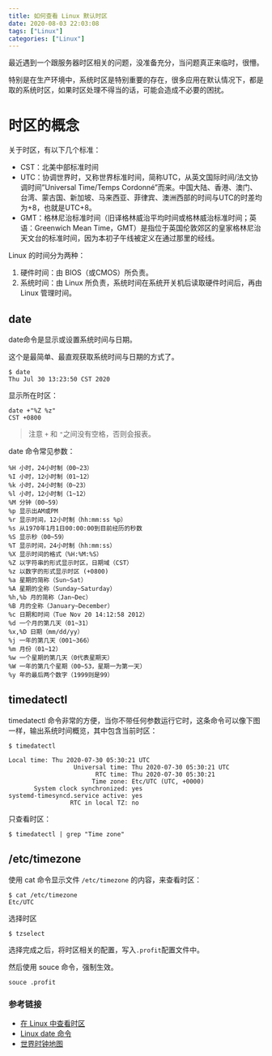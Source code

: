 ```yaml
---
title: 如何查看 Linux 默认时区
date: 2020-08-03 22:03:08
tags: ["Linux"]
categories: ["Linux"]
---
```


最近遇到一个跟服务器时区相关的问题，没准备充分，当问题真正来临时，很懵。

特别是在生产环境中，系统时区是特别重要的存在，很多应用在默认情况下，都是取的系统时区，如果时区处理不得当的话，可能会造成不必要的困扰。

<!-- more -->

# 时区的概念
关于时区，有以下几个标准：
*  CST：北美中部标准时间
*  UTC：协调世界时，又称世界标准时间，简称UTC，从英文国际时间/法文协调时间”Universal Time/Temps Cordonné”而来。中国大陆、香港、澳门、台湾、蒙古国、新加坡、马来西亚、菲律宾、澳洲西部的时间与UTC的时差均为+8，也就是UTC+8。
*  GMT：格林尼治标准时间（旧译格林威治平均时间或格林威治标准时间；英语：Greenwich Mean Time，GMT）是指位于英国伦敦郊区的皇家格林尼治天文台的标准时间，因为本初子午线被定义在通过那里的经线。

Linux 的时间分为两种：
1. 硬件时间：由 BIOS（或CMOS）所负责。
2. 系统时间：由 Linux 所负责，系统时间在系统开关机后读取硬件时间后，再由 Linux 管理时间。

## date
date命令是显示或设置系统时间与日期。

这个是最简单、最直观获取系统时间与日期的方式了。
```
$ date
Thu Jul 30 13:23:50 CST 2020
```

显示所在时区：
```
date +"%Z %z"
CST +0800
```
> 注意 `+` 和 `"`之间没有空格，否则会报表。

date 命令常见参数：
```
%H 小时，24小时制（00~23）
%I 小时，12小时制（01~12）
%k 小时，24小时制（0~23）
%l 小时，12小时制（1~12）
%M 分钟（00~59）
%p 显示出AM或PM
%r 显示时间，12小时制（hh:mm:ss %p）
%s 从1970年1月1日00:00:00到目前经历的秒数
%S 显示秒（00~59）
%T 显示时间，24小时制（hh:mm:ss）
%X 显示时间的格式（%H:%M:%S）
%Z 以字符串的形式显示时区，日期域（CST）
%z 以数字的形式显示时区 (+0800)
%a 星期的简称（Sun~Sat）
%A 星期的全称（Sunday~Saturday）
%h,%b 月的简称（Jan~Dec）
%B 月的全称（January~December）
%c 日期和时间（Tue Nov 20 14:12:58 2012）
%d 一个月的第几天（01~31）
%x,%D 日期（mm/dd/yy）
%j 一年的第几天（001~366）
%m 月份（01~12）
%w 一个星期的第几天（0代表星期天）
%W 一年的第几个星期（00~53，星期一为第一天）
%y 年的最后两个数字（1999则是99）
```

## timedatectl
timedatectl 命令非常的方便，当你不带任何参数运行它时，这条命令可以像下图一样，输出系统时间概览，其中包含当前时区：

```
$ timedatectl

Local time: Thu 2020-07-30 05:30:21 UTC
                  Universal time: Thu 2020-07-30 05:30:21 UTC
                        RTC time: Thu 2020-07-30 05:30:21
                       Time zone: Etc/UTC (UTC, +0000)
       System clock synchronized: yes
systemd-timesyncd.service active: yes
                 RTC in local TZ: no
```

只查看时区：
```
$ timedatectl | grep "Time zone"
```

## /etc/timezone 
使用 cat 命令显示文件 `/etc/timezone` 的内容，来查看时区：

```
$ cat /etc/timezone
Etc/UTC
```

选择时区
```
$ tzselect
```

选择完成之后，将时区相关的配置，写入`.profit`配置文件中。

然后使用 souce 命令，强制生效。
```
souce .profit
```

### 参考链接
* [在 Linux 中查看时区](https://linux.cn/article-7970-1.html)
* [Linux date 命令](https://man.linuxde.net/date)
* [世界时钟地图](https://24timezones.com/map_zh.php#/map)